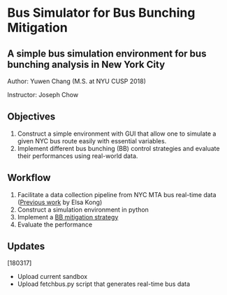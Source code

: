 # Bus Simulator for Bus Bunching Mitigation

## A simple bus simulation environment for bus bunching analysis in New York City

Author: Yuwen Chang (M.S. at NYU CUSP 2018)

Instructor: Joseph Chow

## Objectives

1. Construct a simple environment with GUI that allow one to simulate a given NYC bus route easily with essential variables.
2. Implement different bus bunching (BB) control strategies and evaluate their performances using real-world data.

## Workflow

1. Facilitate a data collection pipeline from NYC MTA bus real-time data ([Previous work](https://github.com/BUILTNYU/Monitoring-Bus-Arrivals-for-Headway-Control-Strategies) by Elsa Kong)
2. Construct a simulation environment in python
3. Implement a [BB mitigation strategy](https://www.sciencedirect.com/science/article/pii/S1568494616303118)
4. Evaluate the performance

## Updates

[180317]
- Upload current sandbox
- Upload fetchbus.py script that generates real-time bus data